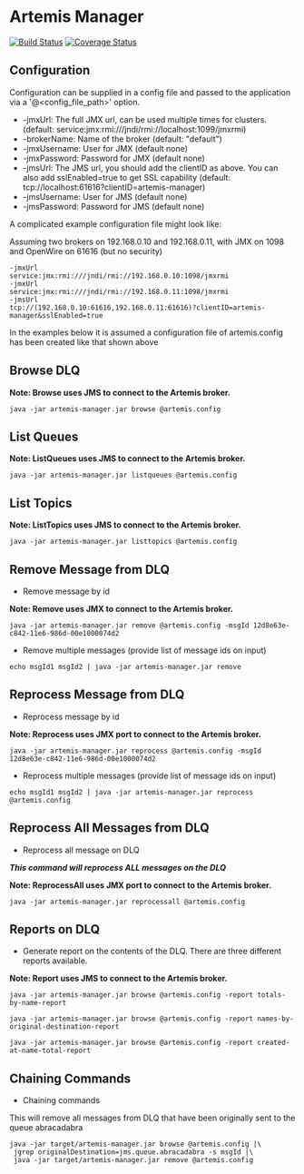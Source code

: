 # Artemis Manager

[![Build Status](https://travis-ci.org/CJSCommonPlatform/artemis-manager.svg?branch=master)](https://travis-ci.org/CJSCommonPlatform/artemis-manager) [![Coverage Status](https://coveralls.io/repos/github/CJSCommonPlatform/artemis-manager/badge.svg?branch=master)](https://coveralls.io/github/CJSCommonPlatform/artemis-manager?branch=master)

## Configuration

Configuration can be supplied in a config file and passed to the application via a '@<config_file_path>' option.

* -jmxUrl: The full JMX url, can be used multiple times for clusters. (default: service:jmx:rmi:///jndi/rmi://localhost:1099/jmxrmi)
* -brokerName: Name of the broker (default: "default")
* -jmxUsername: User for JMX (default none)
* -jmxPassword: Password for JMX (default none)
* -jmsUrl: The JMS url, you should add the clientID as above. You can also add sslEnabled=true to get SSL capability (default: tcp://localhost:61616?clientID=artemis-manager)
* -jmsUsername: User for JMS (default none)
* -jmsPassword: Password for JMS (default none)

A complicated example configuration file might look like:

Assuming two brokers on 192.168.0.10 and 192.168.0.11, with JMX on 1098 and OpenWire on 61616 (but no security)

```
-jmxUrl
service:jmx:rmi:///jndi/rmi://192.168.0.10:1098/jmxrmi
-jmxUrl
service:jmx:rmi:///jndi/rmi://192.168.0.11:1098/jmxrmi
-jmsUrl
tcp://(192.168.0.10:61616,192.168.0.11:61616)?clientID=artemis-manager&sslEnabled=true
```

In the examples below it is assumed a configuration file of artemis.config has been created like that shown above

## Browse DLQ

**Note: Browse uses JMS to connect to the Artemis broker.**

`java -jar artemis-manager.jar browse @artemis.config`

## List Queues

**Note: ListQueues uses JMS to connect to the Artemis broker.**

`java -jar artemis-manager.jar listqueues @artemis.config`

## List Topics

**Note: ListTopics uses JMS to connect to the Artemis broker.**

`java -jar artemis-manager.jar listtopics @artemis.config`


## Remove Message from DLQ

* Remove message by id

**Note: Remove uses JMX to connect to the Artemis broker.**

`java -jar artemis-manager.jar remove @artemis.config -msgId 12d8e63e-c842-11e6-986d-00e1000074d2`

* Remove multiple messages (provide list of message ids on input)

`echo msgId1 msgId2 | java -jar artemis-manager.jar remove`

## Reprocess Message from DLQ

* Reprocess message by id

**Note: Reprocess uses JMX port to connect to the Artemis broker.**

`java -jar artemis-manager.jar reprocess @artemis.config -msgId 12d8e63e-c842-11e6-986d-00e1000074d2`

* Reprocess multiple messages (provide list of message ids on input)

`echo msgId1 msgId2 | java -jar artemis-manager.jar reprocess @artemis.config`

## Reprocess All Messages from DLQ

* Reprocess all message on DLQ

***This command will reprocess ALL messages on the DLQ***

**Note: ReprocessAll uses JMX port to connect to the Artemis broker.**

`java -jar artemis-manager.jar reprocessall @artemis.config`

## Reports on DLQ

* Generate report on the contents of the DLQ.  There are three different reports available.

**Note: Report uses JMS to connect to the Artemis broker.**

`java -jar artemis-manager.jar browse @artemis.config -report totals-by-name-report`

`java -jar artemis-manager.jar browse @artemis.config -report names-by-original-destination-report`

`java -jar artemis-manager.jar browse @artemis.config -report created-at-name-total-report`

## Chaining Commands

* Chaining commands

This will remove all messages from DLQ that have been originally sent to the queue abracadabra

```
java -jar target/artemis-manager.jar browse @artemis.config |\
 jgrep originalDestination=jms.queue.abracadabra -s msgId |\
 java -jar target/artemis-manager.jar remove @artemis.config
```
